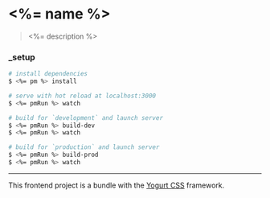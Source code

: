 # <%= name %>

> <%= description %>

### _setup

``` bash
# install dependencies
$ <%= pm %> install

# serve with hot reload at localhost:3000
$ <%= pmRun %> watch

# build for `development` and launch server
$ <%= pmRun %> build-dev
$ <%= pmRun %> watch

# build for `production` and launch server
$ <%= pmRun %> build-prod
$ <%= pmRun %> watch
```

---

This frontend project is a bundle with the [Yogurt CSS](https://github.com/yogurt-foundation/yogurt-css) framework.